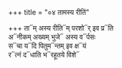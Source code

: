 +++
title = "०४ तामस्य रीतिं"

+++
ता᳓म् अस्य रीति᳓म् परशो᳓र् इव प्र᳓ति  
अ᳓नीकम् अख्यम् भुजे᳓ अस्य व᳓र्पसः  
स᳓चा य᳓दि पितुम᳓न्तम् इव क्ष᳓यं  
र᳓त्नं द᳓धाति भ᳓रहूतये विशे᳓